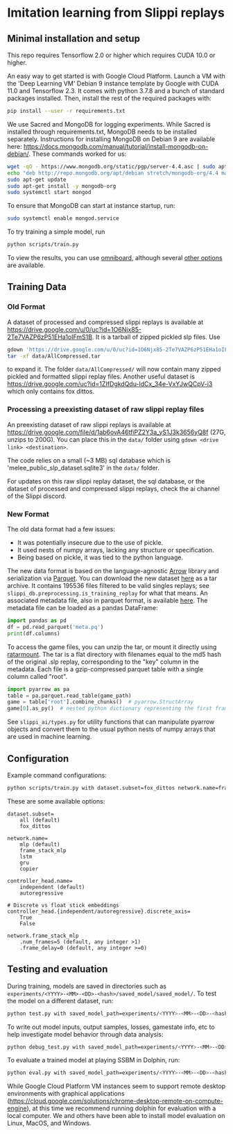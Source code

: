 # Imitation learning from Slippi replays

## Minimal installation and setup

This repo requires Tensorflow 2.0 or higher which requires CUDA 10.0 or higher.

An easy way to get started is with Google Cloud Platform. Launch a VM with the 'Deep Learning VM' Debian 9 instance template by Google with CUDA 11.0 and Tensorflow 2.3. It comes with python 3.7.8 and a bunch of standard packages installed. Then, install the rest of the required packages with:

```bash
pip install --user -r requirements.txt
```

We use Sacred and MongoDB for logging experiments. While Sacred is installed through requirements.txt, MongoDB needs to be installed separately. Instructions for installing MongoDB on Debian 9 are available here: https://docs.mongodb.com/manual/tutorial/install-mongodb-on-debian/. These commands worked for us:

```bash
wget -qO - https://www.mongodb.org/static/pgp/server-4.4.asc | sudo apt-key add -
echo "deb http://repo.mongodb.org/apt/debian stretch/mongodb-org/4.4 main" | sudo tee /etc/apt/sources.list.d/mongodb-org-4.4.list
sudo apt-get update
sudo apt-get install -y mongodb-org
sudo systemctl start mongod
```

To ensure that MongoDB can start at instance startup, run:

```bash
sudo systemctl enable mongod.service
```

To try training a simple model, run

```bash
python scripts/train.py
```

To view the results, you can use [omniboard](https://github.com/vivekratnavel/omniboard), although several [other options](https://github.com/IDSIA/sacred#frontends) are available.

## Training Data

### Old Format

A dataset of processed and compressed slippi replays is available at https://drive.google.com/u/0/uc?id=1O6Njx85-2Te7VAZP6zP51EHa1oIFmS1B. It is a tarball of zipped pickled slp files. Use

```bash
gdown 'https://drive.google.com/u/0/uc?id=1O6Njx85-2Te7VAZP6zP51EHa1oIFmS1B' -O data/
tar -xf data/AllCompressed.tar
```

to expand it. The folder `data/AllCompressed/` will now contain many zipped pickled and formatted slippi replay files. Another useful dataset is https://drive.google.com/uc?id=1ZIfDgkdQdu-ldCx_34e-VxYJwQCpV-i3 which only contains fox dittos.

### Processing a preexisting dataset of raw slippi replay files

An preexisting dataset of raw slippi replays is available at https://drive.google.com/file/d/1ab6ovA46tfiPZ2Y3a_yS1J3k3656yQ8f (27G, unzips to 200G). You can place this in the `data/` folder using `gdown <drive link> <destination>`.

The code relies on a small (~3 MB) sql database which is 'melee_public_slp_dataset.sqlite3' in the `data/` folder.

For updates on this raw slippi replay dataset, the sql database, or the dataset of processed and compressed slippi replays, check the ai channel of the Slippi discord.

### New Format

The old data format had a few issues:
- It was potentially insecure due to the use of pickle.
- It used nests of numpy arrays, lacking any structure or specification.
- Being based on pickle, it was tied to the python language.

The new data format is based on the language-agnostic [Arrow](https://arrow.apache.org/) library and serialization via [Parquet](https://parquet.apache.org/). You can download the new dataset [here](https://slp-replays.s3.amazonaws.com/prod/datasets/pq/games.tar) as a tar archive. It contains 195536 files filtered to be valid singles replays; see `slippi_db.preprocessing.is_training_replay` for what that means. An associated metadata file, also in parquet format, is available [here](https://slp-replays.s3.amazonaws.com/prod/datasets/pq/games.tar). The metadata file can be loaded as a pandas DataFrame:

```python
import pandas as pd
df = pd.read_parquet('meta.pq')
print(df.columns)
```

To access the game files, you can unzip the tar, or mount it directly using [ratarmount](https://github.com/mxmlnkn/ratarmount). The tar is a flat directory with filenames equal to the md5 hash of the original .slp replay, corresponding to the "key" column in the metadata. Each file is a gzip-compressed parquet table with a single column called "root".

```python
import pyarrow as pa
table = pa.parquet.read_table(game_path)
game = table['root'].combine_chunks()  # pyarrow.StructArray
game[0].as_py()  # nested python dictionary representing the first frame
```

See `slippi_ai/types.py` for utility functions that can manipulate pyarrow objects and convert them to the usual python nests of numpy arrays that are used in machine learning.

## Configuration

Example command configurations:

```bash
python scripts/train.py with dataset.subset=fox_dittos network.name=frame_stack_mlp
```

These are some available options:
```
dataset.subset=
    all (default)
    fox_dittos

network.name=
    mlp (default)
    frame_stack_mlp
    lstm
    gru
    copier

controller_head.name=
    independent (default)
    autoregressive

# Discrete vs float stick embeddings
controller_head.{independent/autoregressive}.discrete_axis=
    True
    False

network.frame_stack_mlp
    .num_frames=5 (default, any integer >1)
    .frame_delay=0 (default, any integer >=0)

```

## Testing and evaluation

During training, models are saved in directories such as `experiments/<YYYY>-<MM>-<DD>-<hash>/saved_model/saved_model/`. To test the model on a different dataset, run:

```bash
python test.py with saved_model_path=experiments/<YYYY>-<MM>-<DD>-<hash>/saved_model/saved_model/ dataset.subset=all
```

To write out model inputs, output samples, losses, gamestate info, etc to help investigate model behavior through data analysis:
```bash
python debug_test.py with saved_model_path=experiments/<YYYY>-<MM>-<DD>-<hash>/saved_model/saved_model/ dataset.subset=all debug.table_length=<num. rows in resulting pandas dataframe>
```

To evaluate a trained model at playing SSBM in Dolphin, run:

```bash
python eval.py with saved_model_path=experiments/<YYYY>-<MM>-<DD>-<hash>/saved_model/saved_model/ dolphin_path=<path/to/dolphin/> iso_path=<path/to/iso>
```

While Google Cloud Platform VM instances seem to support remote desktop environments with graphical applications (https://cloud.google.com/solutions/chrome-desktop-remote-on-compute-engine), at this time we recommend running dolphin for evaluation with a local computer. We and others have been able to install model evaluation on Linux, MacOS, and Windows.
